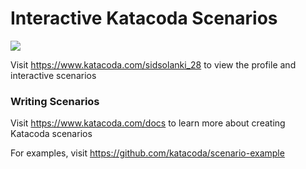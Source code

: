 # Interactive Katacoda Scenarios

[![](http://shields.katacoda.com/katacoda/sidsolanki_28/count.svg)](https://www.katacoda.com/sidsolanki_28 "Get your profile on Katacoda.com")

Visit https://www.katacoda.com/sidsolanki_28 to view the profile and interactive scenarios

### Writing Scenarios
Visit https://www.katacoda.com/docs to learn more about creating Katacoda scenarios

For examples, visit https://github.com/katacoda/scenario-example
